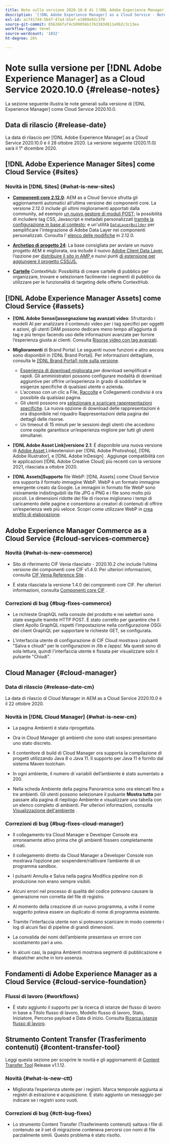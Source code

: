 ```yaml
---
title: Note sulla versione 2020.10.0 di [!DNL Adobe Experience Manager] as a Cloud Service.
description: '[!DNL Adobe Experience Manager] as a Cloud Service - Note sulla versione 2020.10.0.'
exl-id: ac741744-5b47-47a4-b5af-e1089e92c3f0
source-git-commit: 856266faf4cb99056b1763383d611e9b2c3c13ea
workflow-type: tm+mt
source-wordcount: '1032'
ht-degree: 26%

---
```


# Note sulla versione per [!DNL Adobe Experience Manager] as a Cloud Service 2020.10.0 {#release-notes}

La sezione seguente illustra le note generali sulla versione di [!DNL Experience Manager] come Cloud Service 2020.10.0.

## Data di rilascio {#release-date}

La data di rilascio per [!DNL Adobe Experience Manager] as a Cloud Service 2020.10.0 è il 28 ottobre 2020.
La versione seguente (2020.11.0) sarà il 1° dicembre 2020.

## [!DNL Adobe Experience Manager Sites] come Cloud Service {#sites}

### Novità in [!DNL Sites] {#what-is-new-sites}

* **[Componenti core 2.12.0](https://experienceleague.adobe.com/docs/experience-manager-core-components/using/introduction.html?lang=it)**: AEM as a Cloud Service sfrutta gli aggiornamenti automatici all’ultima versione dei componenti core. La versione 2.12.0 include gli ultimi miglioramenti apportati dalla community, ad esempio [un nuovo gestore di moduli POST;](https://experienceleague.adobe.com/docs/experience-manager-core-components/using/components/forms/form-container.html#post-data) la possibilità di includere tag CSS, Javascript e metadati personalizzati [tramite la configurazione in base al contesto;](https://experienceleague.adobe.com/docs/experience-manager-core-components/using/developing/including-clientlibs.html#context-aware-loading) e un&#39;utilità [`DataLayerBuilder`](https://experienceleague.adobe.com/docs/experience-manager-core-components/using/developing/data-layer/integrations.html#enabling-custom-components) per semplificare l&#39;integrazione di Adobe Data Layer nei componenti personalizzati. Consulta l’ [elenco delle modifiche](https://github.com/adobe/aem-core-wcm-components/releases/tag/core.wcm.components.reactor-2.12.0) in 2.12.0.

* **[Archetipo di progetto 24](https://experienceleague.adobe.com/docs/experience-manager-core-components/using/developing/archetype/overview.html)**: La base consigliata per avviare un nuovo progetto AEM è migliorata, ora include il nuovo  [Adobe Client Data Layer](https://experienceleague.adobe.com/docs/experience-manager-core-components/using/developing/data-layer/overview.html), l’opzione per  [distribuire il sito in AMP ](https://experienceleague.adobe.com/docs/experience-manager-core-components/using/developing/amp.html) e nuovi punti  [di estensione per aggiungere il progetto CSS/JS.](https://experienceleague.adobe.com/docs/experience-manager-core-components/using/developing/including-clientlibs.html#context-aware-loading)

* **[Cartelle](/help/sites-cloud/authoring/personalization/contexthub-segmentation.md#organizing-segments)** ContextHub: Possibilità di creare cartelle di pubblico per organizzare, trovare e selezionare facilmente i segmenti di pubblico da utilizzare per le funzionalità di targeting delle offerte ContextHub.

## [!DNL Adobe Experience Manager Assets] come Cloud Service {#assets}

* **[!DNL Adobe Sensei]assegnazione tag avanzati video**: Sfruttando i modelli AI per analizzare il contenuto video per i tag specifici per oggetti e azioni, gli utenti DAM possono dedicare meno tempo all’aggiunta di tag e più tempo facendo uso delle informazioni avanzate per fornire l’esperienza giusta ai clienti. Consulta [Risorse video con tag avanzati](/help/assets/smart-tags-video-assets.md).

* **Miglioramenti** di Brand Portal: Le seguenti nuove funzioni e altro ancora sono disponibili in  [!DNL Brand Portal]. Per informazioni dettagliate, consulta le [[!DNL Brand Portal] note sulla versione](https://experienceleague.adobe.com/docs/experience-manager-brand-portal/using/introduction/brand-portal-release-notes.html).

   * [Esperienza di download migliorata ](https://experienceleague.adobe.com/docs/experience-manager-brand-portal/using/download/brand-portal-download-assets.html) per download semplificati e rapidi. Gli amministratori possono configurare modalità di download aggiuntive per offrire un’esperienza in grado di soddisfare le esigenze specifiche di qualsiasi utente o azienda.
   * L’accesso con un clic a File, [Raccolte](https://experienceleague.adobe.com/docs/experience-manager-brand-portal/using/share/brand-portal-share-collection.html) e Collegamenti condivisi è ora possibile da qualsiasi pagina.
   * Gli utenti possono ora [selezionare e scaricare rappresentazioni specifiche](https://experienceleague.adobe.com/docs/experience-manager-brand-portal/using/download/brand-portal-download-assets.html#download-assets-from-asset-details-page). La nuova opzione di download delle rappresentazioni è ora disponibile nel riquadro Rappresentazioni della pagina dei dettagli delle risorse.
   * Un timeout di 15 minuti per le sessioni degli utenti che accedono come ospite garantisce un’esperienza migliore per tutti gli utenti simultanei.

* **[!DNL Adobe Asset Link]versione 2.1**: È disponibile una nuova versione di  [Adobe Asset ](https://helpx.adobe.com/enterprise/admin-guide.html/enterprise/using/manage-assets-using-adobe-asset-link.ug.html) Linkextension per  [!DNL Adobe Photoshop],  [!DNL Adobe Illustrator], e  [!DNL Adobe InDesign] . Aggiunge compatibilità con le applicazioni [!DNL Adobe Creative Cloud] più recenti con la versione 2021, rilasciata a ottobre 2020.

* **[!DNL Assets]Supporto** file WebP:  [!DNL Assets] come Cloud Service ora supporta il formato immagine WebP. WebP è un formato immagine emergente creato da Google. Le immagini in formato file WebP sono visivamente indistinguibili da file JPG o PNG e i file sono molto più piccoli. Le dimensioni ridotte dei file di risorse migliorano i tempi di caricamento delle pagine e consentono ai creatori di contenuti di offrire un’esperienza web più veloce. Scopri come utilizzare WebP in [crea profilo di elaborazione](/help/assets/asset-microservices-configure-and-use.md#create-standard-profile).

## Adobe Experience Manager Commerce as a Cloud Service {#cloud-services-commerce}

### Novità {#what-is-new-commerce}

* Sito di riferimento CIF Venia rilasciato - 2020.10.2 che include l’ultima versione dei componenti core CIF v1.4.0. Per ulteriori informazioni, consulta [CIF Venia Reference Site](https://github.com/adobe/aem-cif-guides-venia/releases/tag/venia-2020.10.2) .

* È stata rilasciata la versione 1.4.0 dei componenti core CIF. Per ulteriori informazioni, consulta [Componenti core CIF](https://github.com/adobe/aem-core-cif-components/releases/tag/core-cif-components-reactor-1.4.0) .

### Correzioni di bug {#bug-fixes-commerce}

* Le richieste GraphQL nella console del prodotto e nei selettori sono state eseguite tramite HTTP POST. È stato corretto per garantire che il client Apollo GraphQL rispetti l’impostazione nella configurazione OSGi del client GraphQL per supportare le richieste GET, se configurata.

* L’interfaccia utente di configurazione di CIF Cloud mostrava i pulsanti &quot;Salva e chiudi&quot; per le configurazioni in /lib e /apps/. Ma questi sono di sola lettura, quindi l&#39;interfaccia utente è fissata per visualizzare solo il pulsante &quot;Chiudi&quot;.

## Cloud Manager {#cloud-manager}

### Data di rilascio {#release-date-cm}

La data di rilascio di Cloud Manager in AEM as a Cloud Service 2020.10.0 è il 22 ottobre 2020.

### Novità in [!DNL Cloud Manager] {#what-is-new-cm}

* La pagina Ambienti è stata riprogettata.

* Ora in Cloud Manager gli ambienti che sono stati sospesi presentano uno stato discreto.

* Il contenitore di build di Cloud Manager ora supporta la compilazione di progetti utilizzando Java 8 o Java 11. Il supporto per Java 11 è fornito dal sistema Maven toolchain.

* In ogni ambiente, il numero di variabili dell’ambiente è stato aumentato a 200.

* Nella scheda Ambiente della pagina Panoramica sono ora elencati fino a tre ambienti. Gli utenti possono selezionare il pulsante **Mostra tutto** per passare alla pagina di riepilogo Ambiente e visualizzare una tabella con un elenco completo di ambienti.
Per ulteriori informazioni, consulta [Visualizzazione dell&#39;ambiente](/help/implementing/cloud-manager/manage-environments.md#viewing-environment) .

### Correzioni di bug {#bug-fixes-cloud-manager}

* Il collegamento tra Cloud Manager e Developer Console era erroneamente attivo prima che gli ambienti fossero completamente creati.

* Il collegamento diretto da Cloud Manager a Developer Console non mostrava l’opzione per sospendere/riattivare l’ambiente di un programma sandbox.

* I pulsanti Annulla e Salva nella pagina Modifica pipeline non di produzione non erano sempre visibili.

* Alcuni errori nel processo di qualità del codice potevano causare la generazione non corretta del file di registro.

* Al momento della creazione di un nuovo programma, a volte il nome suggerito poteva essere un duplicato di nome di programma esistente.

* Tramite l’interfaccia utente non si potevano scaricare in modo coerente i log di alcuni fasi di pipeline di grandi dimensioni.

* La convalida dei nomi dell’ambiente presentava un errore con scostamento pari a uno.

* In alcuni casi, la pagina Ambienti mostrava segmenti di pubblicazione e dispatcher anche in loro assenza.

## Fondamenti di Adobe Experience Manager as a Cloud Service {#cloud-service-foundation}

### Flussi di lavoro {#workflows}

* È stato aggiunto il supporto per la ricerca di istanze del flusso di lavoro in base a Titolo flusso di lavoro, Modello flusso di lavoro, Stato, Iniziatore, Percorso payload e Data di inizio. Consulta [Ricerca istanze flusso di lavoro](https://experienceleague.adobe.com/docs/experience-manager-cloud-service/sites/administering/workflows-administering.html).

## Strumento Content Transfer (Trasferimento contenuti) {#content-transfer-tool}

Leggi questa sezione per scoprire le novità e gli aggiornamenti di [Content Transfer Tool](https://experienceleague.adobe.com/docs/experience-manager-cloud-service/moving/cloud-migration/content-transfer-tool/overview-content-transfer-tool.html) Release v1.1.12.

### Novità {#what-is-new-ctt}

* Migliorata l’esperienza utente per i registri. Marca temporale aggiunta ai registri di estrazione e acquisizione. È stato aggiunto un messaggio per indicare se i registri sono vuoti.

### Correzioni di bug {#ctt-bug-fixes}

* Lo strumento Content Transfer (Trasferimento contenuti) saltava i file di contenuto se il set di migrazione conteneva percorsi con nomi di file parzialmente simili. Questo problema è stato risolto.
